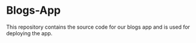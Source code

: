 # Blogs-App
This repository contains the source code for our blogs app and is used for deploying the app.
